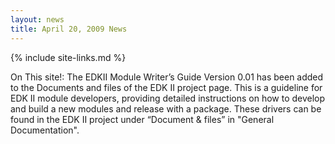```yaml
---
layout: news
title: April 20, 2009 News
---
```

{% include site-links.md %}

On This site!: The EDKII Module Writer’s Guide Version 0.01 has been added to the Documents and files of the EDK II project page. This is a guideline for EDK II module developers, providing detailed instructions on how to develop and build a new modules and release with a package. These drivers can be found in the EDK II project under “Document & files” in "General Documentation".